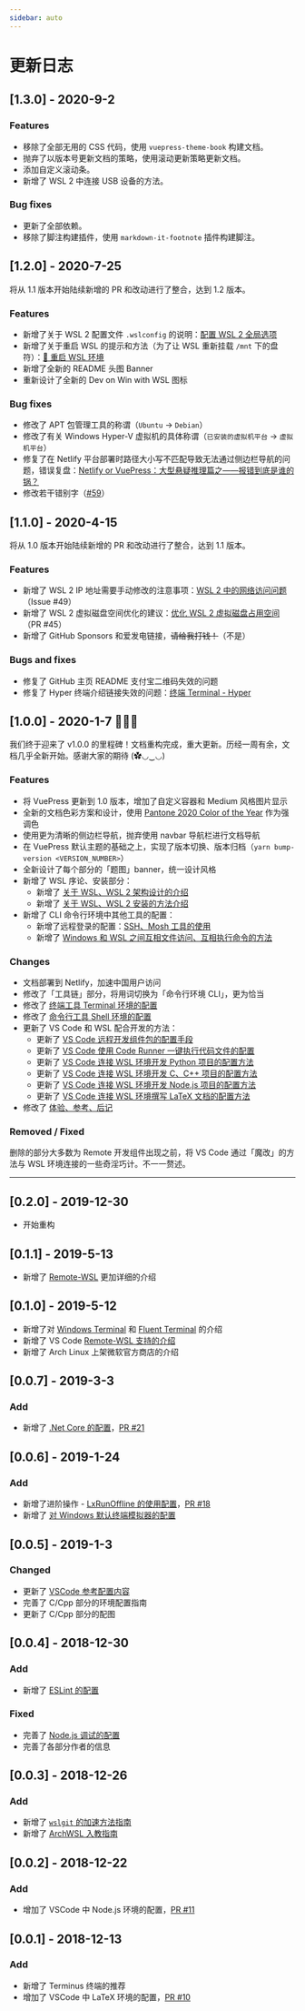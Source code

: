 ```yaml
---
sidebar: auto
---
```


# 更新日志

## [1.3.0] - 2020-9-2

### Features

- 移除了全部无用的 CSS 代码，使用 `vuepress-theme-book` 构建文档。
- 抛弃了以版本号更新文档的策略，使用滚动更新策略更新文档。
- 添加自定义滚动条。
- 新增了 WSL 2 中连接 USB 设备的方法。

### Bug fixes

- 更新了全部依赖。
- 移除了脚注构建插件，使用 `markdown-it-footnote` 插件构建脚注。

## [1.2.0] - 2020-7-25

将从 1.1 版本开始陆续新增的 PR 和改动进行了整合，达到 1.2 版本。

### Features

- 新增了关于 WSL 2 配置文件 `.wslconfig` 的说明：[配置 WSL 2 全局选项](https://dowww.spencerwoo.com/4-advanced/4-3-wslconfig.html)
- 新增了关于重启 WSL 的提示和方法（为了让 WSL 重新挂载 `/mnt` 下的盘符）：[🔁 重启 WSL 环境](https://dowww.spencerwoo.com/2-cli/2-2-shell.html#%E8%A7%A3%E5%86%B3-ls-%E5%91%BD%E4%BB%A4%E8%83%8C%E6%99%AF%E8%89%B2%E9%97%AE%E9%A2%98)
- 新增了全新的 README 头图 Banner
- 重新设计了全新的 Dev on Win with WSL 图标

### Bug fixes

- 修改了 APT 包管理工具的称谓（`Ubuntu` -> `Debian`）
- 修改了有关 Windows Hyper-V 虚拟机的具体称谓（`已安装的虚拟机平台` -> `虚拟机平台`）
- 修复了在 Netlify 平台部署时路径大小写不匹配导致无法通过侧边栏导航的问题，错误复盘：[Netlify or VuePress：大型悬疑推理篇之——报错到底是谁的锅？](https://blog.spencerwoo.com/2020/05/debugging-netlify-static-site/)
- 修改若干错别字（[#59](https://github.com/spencerwooo/dowww/pull/59)）

## [1.1.0] - 2020-4-15

将从 1.0 版本开始陆续新增的 PR 和改动进行了整合，达到 1.1 版本。

### Features

- 新增了 WSL 2 IP 地址需要手动修改的注意事项：[WSL 2 中的网络访问问题](https://dowww.spencerwoo.com/2-CLI/2-3-Others.html#wsl-2-%E4%B8%AD%E7%9A%84%E7%BD%91%E7%BB%9C%E8%AE%BF%E9%97%AE%E9%97%AE%E9%A2%98)（Issue #49）
- 新增了 WSL 2 虚拟磁盘空间优化的建议：[优化 WSL 2 虚拟磁盘占用空间](https://dowww.spencerwoo.com/2-CLI/2-3-Others.html#%E4%BC%98%E5%8C%96-wsl-2-%E8%99%9A%E6%8B%9F%E7%A3%81%E7%9B%98%E5%8D%A0%E7%94%A8%E7%A9%BA%E9%97%B4)（PR #45）
- 新增了 GitHub Sponsors 和爱发电链接，~~请给我打钱！~~（不是）

### Bugs and fixes

- 修复了 GitHub 主页 README 支付宝二维码失效的问题
- 修复了 Hyper 终端介绍链接失效的问题：[终端 Terminal - Hyper](https://dowww.spencerwoo.com/2-CLI/2-1-Terminal.html#hyper)

## [1.0.0] - 2020-1-7 🎉🎉🎉

我们终于迎来了 v1.0.0 的里程碑！文档重构完成，重大更新。历经一周有余，文档几乎全新开始。感谢大家的期待 (✿◡‿◡)

### Features

- 将 VuePress 更新到 1.0 版本，增加了自定义容器和 Medium 风格图片显示
- 全新的文档色彩方案和设计，使用 [Pantone 2020 Color of the Year](https://time.com/5744039/pantone-color-of-the-year-2020/) 作为强调色
- 使用更为清晰的侧边栏导航，抛弃使用 navbar 导航栏进行文档导航
- 在 VuePress 默认主题的基础之上，实现了版本切换、版本归档（`yarn bump-version <VERSION_NUMBER>`）
- 全新设计了每个部分的「题图」banner，统一设计风格
- 新增了 WSL 序论、安装部分：
  - 新增了 [关于 WSL、WSL 2 架构设计的介绍](https://dowww.spencerwoo.com/1-Preparations/1-0-Intro.html)
  - 新增了 [关于 WSL、WSL 2 安装的方法介绍](https://dowww.spencerwoo.com/1-Preparations/1-1-Installation.html)
- 新增了 CLI 命令行环境中其他工具的配置：
  - 新增了远程登录的配置：[SSH、Mosh 工具的使用](https://dowww.spencerwoo.com/2-CLI/2-3-Others.html#%E8%BF%9C%E7%A8%8B%E7%99%BB%E5%BD%95)
  - 新增了 [Windows 和 WSL 之间互相文件访问、互相执行命令的方法](https://dowww.spencerwoo.com/2-CLI/2-3-Others.html#windows-%E5%92%8C-wsl-%E4%B9%8B%E9%97%B4%E4%BA%92%E7%9B%B8%E8%AE%BF%E9%97%AE)

### Changes

- 文档部署到 Netlify，加速中国用户访问
- 修改了「工具链」部分，将用词切换为「命令行环境 CLI」，更为恰当
- 修改了 [终端工具 Terminal 环境的配置](https://dowww.spencerwoo.com/2-CLI/2-1-Terminal.html)
- 修改了 [命令行工具 Shell 环境的配置](https://dowww.spencerwoo.com/2-CLI/2-2-Shell.html)
- 更新了 VS Code 和 WSL 配合开发的方法：
  - 更新了 [VS Code 远程开发组件包的配置手段](https://dowww.spencerwoo.com/3-VSCode/3-1-Remote-Dev.html)
  - 更新了 [VS Code 使用 Code Runner 一键执行代码文件的配置](https://dowww.spencerwoo.com/3-VSCode/3-2-Code-Runner.html)
  - 更新了 [VS Code 连接 WSL 环境开发 Python 项目的配置方法](https://dowww.spencerwoo.com/3-VSCode/3-3-Python.html)
  - 更新了 [VS Code 连接 WSL 环境开发 C、C++ 项目的配置方法](https://dowww.spencerwoo.com/3-VSCode/3-4-C_Cpp.html)
  - 更新了 [VS Code 连接 WSL 环境开发 Node.js 项目的配置方法](https://dowww.spencerwoo.com/3-VSCode/3-6-NodeJS.html)
  - 更新了 [VS Code 连接 WSL 环境撰写 LaTeX 文档的配置方法](https://dowww.spencerwoo.com/3-VSCode/3-5-LaTeX.html)
- 修改了 [体验、参考、后记](https://dowww.spencerwoo.com/5-Experience/5-0-Intro.html)

### Removed / Fixed

删除的部分大多数为 Remote 开发组件出现之前，将 VS Code 通过「魔改」的方法与 WSL 环境连接的一些奇淫巧计。不一一赘述。

---

## [0.2.0] - 2019-12-30

- 开始重构

## [0.1.1] - 2019-5-13

- 新增了 [Remote-WSL](https://dowww.spencerwoo.com/3-VSCode/#remote-wsl-%E6%8F%92%E4%BB%B6) 更加详细的介绍

## [0.1.0] - 2019-5-12

- 新增了对 [Windows Terminal](https://dowww.spencerwoo.com/2-Toolchain/2-1-TerminalEnv.html#windows-terminal) 和 [Fluent Terminal](https://dowww.spencerwoo.com/2-Toolchain/2-1-TerminalEnv.html#fluent-terminal) 的介绍
- 新增了 VS Code [Remote-WSL 支持的介绍](https://dowww.spencerwoo.com/3-VSCode/3-0-Terminal.html#remote-wsl-%E6%8F%92%E4%BB%B6)
- 新增了 Arch Linux 上架微软官方商店的介绍

## [0.0.7] - 2019-3-3

### Add

- 新增了 [.Net Core 的配置](https://dowww.spencerwoo.com/3-VSCode/3-7-DotNetCore.html)，[PR #21](https://github.com/spencerwooo/dowww/pull/21)

## [0.0.6] - 2019-1-24

### Add

- 新增了进阶操作 - [LxRunOffline 的使用配置](https://dowww.spencerwoo.com/4-Advanced/4-2-LxRunOffline.html)，[PR #18](https://github.com/spencerwooo/dowww/pull/18)
- 新增了 [对 Windows 默认终端模拟器的配置](https://dowww.spencerwoo.com/2-Toolchain/2-1-TerminalEnv.html#%E9%BB%98%E8%AE%A4%E7%9A%84-wsl-%E7%BB%88%E7%AB%AF%E6%A8%A1%E6%8B%9F%E5%99%A8)

## [0.0.5] - 2019-1-3

### Changed

- 更新了 [VSCode 参考配置内容](https://dowww.spencerwoo.com/3-VSCode/#%E5%8F%82%E8%80%83%E9%85%8D%E7%BD%AE)
- 完善了 C/Cpp 部分的环境配置指南
- 更新了 C/Cpp 部分的配图

## [0.0.4] - 2018-12-30

### Add

- 新增了 [ESLint 的配置](https://dowww.spencerwoo.com/3-VSCode/3-6-NodeJS.html#配置-eslint)

### Fixed
- 完善了 [Node.js 调试的配置](https://dowww.spencerwoo.com/3-VSCode/3-6-NodeJS.html#调试-node-js-程序)
- 完善了各部分作者的信息

## [0.0.3] - 2018-12-26

### Add

- 新增了 [`wslgit` 的加速方法指南](https://dowww.spencerwoo.com/3-VSCode/3-1-Git.html#提升-git-on-wsl-的性能)
- 新增了 [ArchWSL 入教指南](https://dowww.spencerwoo.com/3-VSCode/3-1-Git.html#提升-git-on-wsl-的性能)

## [0.0.2] - 2018-12-22

### Add

- 增加了 VSCode 中 Node.js 环境的配置，[PR #11](https://github.com/spencerwooo/dowww/pull/11)

## [0.0.1] - 2018-12-13

### Add

- 新增了 Terminus 终端的推荐
- 增加了 VSCode 中 LaTeX 环境的配置，[PR #10](https://github.com/spencerwooo/dowww/pull/10)
